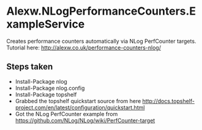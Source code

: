 Alexw.NLogPerformanceCounters.ExampleService
============================================

Creates performance counters automatically via NLog PerfCounter targets.
Tutorial here: http://alexw.co.uk/performance-counters-nlog/

Steps taken
-----------
- Install-Package nlog
- Install-Package nlog.config
- Install-Package topshelf
- Grabbed the topshelf quickstart source from here http://docs.topshelf-project.com/en/latest/configuration/quickstart.html
- Got the NLog PerfCounter example from https://github.com/NLog/NLog/wiki/PerfCounter-target

